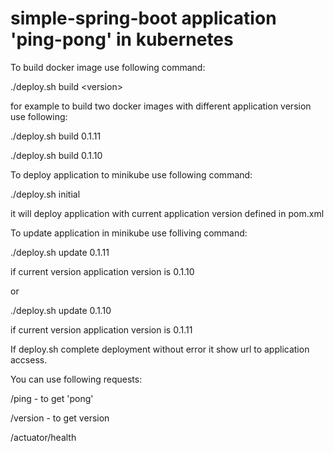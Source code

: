 # simple-spring-boot application 'ping-pong' in kubernetes

To build docker image use following command:

   ./deploy.sh build \<version\>
   
   for example to build two docker images with different application version use following:
   
   ./deploy.sh build 0.1.11
   
   ./deploy.sh build 0.1.10

To deploy application to minikube use following command:

  ./deploy.sh initial
  
  it will deploy application with current application version defined in pom.xml
  
To update application in minikube use folliving command:

  ./deploy.sh update 0.1.11
  
  if current version application version is 0.1.10
  
  or
  
  ./deploy.sh update 0.1.10
  
  if current version application version is 0.1.11
  
If deploy.sh complete deployment without error it show url to application accsess.

You can use following requests:

/ping        - to get 'pong'

/version     - to get version

/actuator/health
